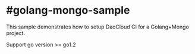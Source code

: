 #golang-mongo-sample
=====
This sample demonstrates how to setup DaoCloud CI for a Golang+Mongo project.

Support go version >= go1.2

